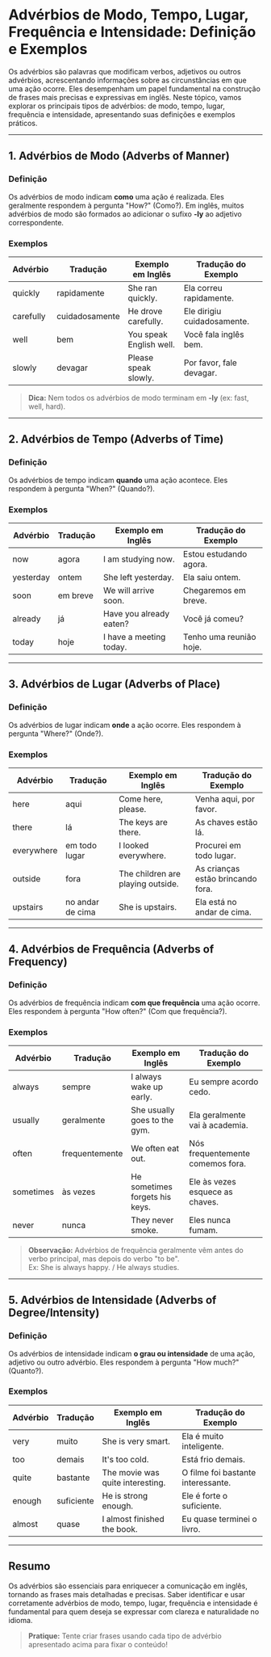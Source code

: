 # Advérbios de Modo, Tempo, Lugar, Frequência e Intensidade: Definição e Exemplos

Os advérbios são palavras que modificam verbos, adjetivos ou outros advérbios, acrescentando informações sobre as circunstâncias em que uma ação ocorre. Eles desempenham um papel fundamental na construção de frases mais precisas e expressivas em inglês. Neste tópico, vamos explorar os principais tipos de advérbios: de modo, tempo, lugar, frequência e intensidade, apresentando suas definições e exemplos práticos.

---

## 1. Advérbios de Modo (Adverbs of Manner)

### Definição
Os advérbios de modo indicam **como** uma ação é realizada. Eles geralmente respondem à pergunta "How?" (Como?). Em inglês, muitos advérbios de modo são formados ao adicionar o sufixo **-ly** ao adjetivo correspondente.

### Exemplos

| Advérbio | Tradução | Exemplo em Inglês | Tradução do Exemplo |
|----------|----------|-------------------|---------------------|
| quickly  | rapidamente | She ran quickly. | Ela correu rapidamente. |
| carefully | cuidadosamente | He drove carefully. | Ele dirigiu cuidadosamente. |
| well     | bem         | You speak English well. | Você fala inglês bem. |
| slowly   | devagar     | Please speak slowly. | Por favor, fale devagar. |

> **Dica:** Nem todos os advérbios de modo terminam em **-ly** (ex: fast, well, hard).

---

## 2. Advérbios de Tempo (Adverbs of Time)

### Definição
Os advérbios de tempo indicam **quando** uma ação acontece. Eles respondem à pergunta "When?" (Quando?).

### Exemplos

| Advérbio | Tradução | Exemplo em Inglês | Tradução do Exemplo |
|----------|----------|-------------------|---------------------|
| now      | agora    | I am studying now. | Estou estudando agora. |
| yesterday| ontem    | She left yesterday. | Ela saiu ontem. |
| soon     | em breve | We will arrive soon. | Chegaremos em breve. |
| already  | já       | Have you already eaten? | Você já comeu? |
| today    | hoje     | I have a meeting today. | Tenho uma reunião hoje. |

---

## 3. Advérbios de Lugar (Adverbs of Place)

### Definição
Os advérbios de lugar indicam **onde** a ação ocorre. Eles respondem à pergunta "Where?" (Onde?).

### Exemplos

| Advérbio | Tradução | Exemplo em Inglês | Tradução do Exemplo |
|----------|----------|-------------------|---------------------|
| here     | aqui     | Come here, please. | Venha aqui, por favor. |
| there    | lá       | The keys are there. | As chaves estão lá. |
| everywhere | em todo lugar | I looked everywhere. | Procurei em todo lugar. |
| outside  | fora     | The children are playing outside. | As crianças estão brincando fora. |
| upstairs | no andar de cima | She is upstairs. | Ela está no andar de cima. |

---

## 4. Advérbios de Frequência (Adverbs of Frequency)

### Definição
Os advérbios de frequência indicam **com que frequência** uma ação ocorre. Eles respondem à pergunta "How often?" (Com que frequência?).

### Exemplos

| Advérbio | Tradução | Exemplo em Inglês | Tradução do Exemplo |
|----------|----------|-------------------|---------------------|
| always   | sempre   | I always wake up early. | Eu sempre acordo cedo. |
| usually  | geralmente | She usually goes to the gym. | Ela geralmente vai à academia. |
| often    | frequentemente | We often eat out. | Nós frequentemente comemos fora. |
| sometimes| às vezes | He sometimes forgets his keys. | Ele às vezes esquece as chaves. |
| never    | nunca    | They never smoke. | Eles nunca fumam. |

> **Observação:** Advérbios de frequência geralmente vêm antes do verbo principal, mas depois do verbo "to be".  
> Ex: She is always happy. / He always studies.

---

## 5. Advérbios de Intensidade (Adverbs of Degree/Intensity)

### Definição
Os advérbios de intensidade indicam **o grau ou intensidade** de uma ação, adjetivo ou outro advérbio. Eles respondem à pergunta "How much?" (Quanto?).

### Exemplos

| Advérbio | Tradução | Exemplo em Inglês | Tradução do Exemplo |
|----------|----------|-------------------|---------------------|
| very     | muito    | She is very smart. | Ela é muito inteligente. |
| too      | demais   | It's too cold. | Está frio demais. |
| quite    | bastante | The movie was quite interesting. | O filme foi bastante interessante. |
| enough   | suficiente | He is strong enough. | Ele é forte o suficiente. |
| almost   | quase    | I almost finished the book. | Eu quase terminei o livro. |

---

## Resumo

Os advérbios são essenciais para enriquecer a comunicação em inglês, tornando as frases mais detalhadas e precisas. Saber identificar e usar corretamente advérbios de modo, tempo, lugar, frequência e intensidade é fundamental para quem deseja se expressar com clareza e naturalidade no idioma.

> **Pratique:** Tente criar frases usando cada tipo de advérbio apresentado acima para fixar o conteúdo!